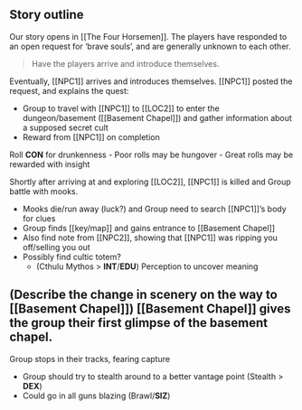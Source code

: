 ## Story outline
Our story opens in [[The Four Horsemen]].
The players have responded to an open request for ‘brave souls’, and are generally unknown to each other.
>Have the players arrive and introduce themselves.

Eventually, [[NPC1]] arrives and introduces themselves. [[NPC1]] posted the request, and explains the quest:
- Group to travel with [[NPC1]] to [[LOC2]] to enter the dungeon/basement ([[Basement Chapel]]) and gather information about a supposed secret cult
- Reward from [[NPC1]] on completion

Roll **CON** for drunkenness
	- Poor rolls may be hungover
	- Great rolls may be rewarded with insight

Shortly after arriving at and exploring [[LOC2]], [[NPC1]] is killed and Group battle with mooks.
- Mooks die/run away (luck?) and Group need to search [[NPC1]]’s body for clues
- Group finds [[key/map]] and gains entrance to [[Basement Chapel]]
- Also find note from [[NPC2]], showing that [[NPC1]] was ripping you off/selling you out
- Possibly find cultic totem?
	- (Cthulu Mythos > **INT**/**EDU**) Perception to uncover meaning

(Describe the change in scenery on the way to [[Basement Chapel]])
[[Basement Chapel]] gives the group their first glimpse of the basement chapel.
- 
Group stops in their tracks, fearing capture
- Group should try to stealth around to a better vantage point (Stealth > **DEX**)
- Could go in all guns blazing (Brawl/**SIZ**)